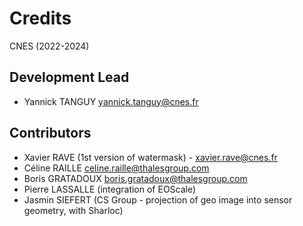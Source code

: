 # Credits

CNES (2022-2024)

## Development Lead

* Yannick TANGUY <yannick.tanguy@cnes.fr>

## Contributors

* Xavier RAVE (1st version of watermask) - <xavier.rave@cnes.fr>
* Céline RAILLE <celine.raille@thalesgroup.com> 
* Boris GRATADOUX <boris.gratadoux@thalesgroup.com>
* Pierre LASSALLE (integration of EOScale)
* Jasmin SIEFERT (CS Group - projection of geo image into sensor geometry, with Sharloc)